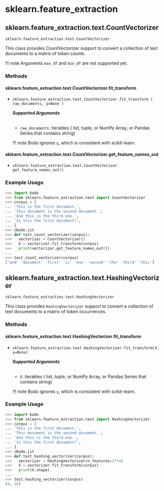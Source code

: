 # sklearn.feature_extraction

## sklearn.feature_extraction.text.CountVectorizer

`sklearn.feature_extraction.text.CountVectorizer`

This class provides CountVectorizer support to convert a collection of
text documents to a matrix of token counts.

!!! note
Arguments `max_df` and `min_df` are not supported yet.

### Methods

#### sklearn.feature_extraction.text.CountVectorizer.fit_transform

- `sklearn.feature_extraction.text.CountVectorizer.fit_transform ( raw_documents, y=None ) `

  ***Supported Arguments***
  <br>
  <br>

  - `raw_documents`: iterables ( list, tuple, or NumPy Array, or Pandas
    Series that contains string)

  !!! note
  Bodo ignores `y`, which is consistent with scikit-learn.

#### sklearn.feature_extraction.text.CountVectorizer.get_feature_names_out

- `sklearn.feature_extraction.text.CountVectorizer. get_feature_names_out()`

### Example Usage

```py
>>> import bodo
>>> from sklearn.feature_extraction.text import CountVectorizer
>>> corpus = [
... 'This is the first document.',
... 'This document is the second document.',
... 'And this is the third one.',
... 'Is this the first document?',
... ]
>>> @bodo.jit
>>> def test_count_vectorizer(corpus):
>>>   vectorizer = CountVectorizer()
>>>   X = vectorizer.fit_transform(corpus)
>>>   print(vectorizer.get_feature_names_out())
...
>>> test_count_vectorizer(corpus)
['and' 'document' 'first' 'is' 'one' 'second' 'the' 'third' 'this']
```

## sklearn.feature_extraction.text.HashingVectorizer

`sklearn.feature_extraction.text.HashingVectorizer`

This class provides `HashingVectorizer` support to convert a collection
of text documents to a matrix of token occurrences.

### Methods

#### sklearn.feature_extraction.text.HashingVectorizer.fit_transform

- `sklearn.feature_extraction.text.HashingVectorizer.fit_transform(X, y=None)`

  ***Supported Arguments***
  <br>
  <br>

  - `X`: iterables ( list, tuple, or NumPy Array, or Pandas
    Series that contains string)

  !!! note
  Bodo ignores `y`, which is consistent with scikit-learn.

### Example Usage

```py
>>> import bodo
>>> from sklearn.feature_extraction.text import HashingVectorizer
>>> corpus = [
... 'This is the first document.',
... 'This document is the second document.',
... 'And this is the third one.',
... 'Is this the first document?',
... ]
>>> @bodo.jit
>>> def test_hashing_vectorizer(corpus):
>>>   vectorizer = HashingVectorizer(n_features=2**4)
>>>   X = vectorizer.fit_transform(corpus)
>>>   print(X.shape)
...
>>> test_hashing_vectorizer(corpus)
(4, 16)
```
